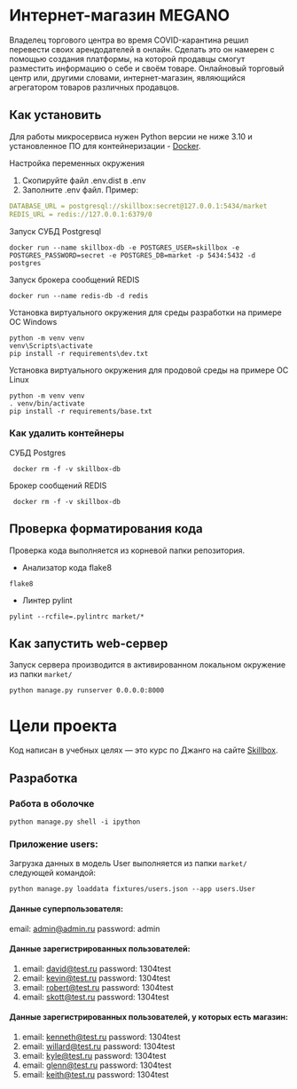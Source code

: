 # Интернет-магазин MEGANO
Владелец торгового центра во время COVID-карантина решил перевести своих арендодателей в онлайн. Сделать это он намерен с помощью создания платформы, на которой продавцы смогут разместить информацию о себе и своём товаре. Онлайновый торговый центр или, другими словами, интернет-магазин, являющийся агрегатором товаров различных продавцов.

## Как установить
Для работы микросервиса нужен Python версии не ниже 3.10 и установленное ПО для контейнеризации - [Docker](https://docs.docker.com/engine/install/).    

Настройка переменных окружения  
1. Скопируйте файл .env.dist в .env
2. Заполните .env файл. Пример:  
```yaml
DATABASE_URL = postgresql://skillbox:secret@127.0.0.1:5434/market
REDIS_URL = redis://127.0.0.1:6379/0
```

Запуск СУБД Postgresql
```shell
docker run --name skillbox-db -e POSTGRES_USER=skillbox -e POSTGRES_PASSWORD=secret -e POSTGRES_DB=market -p 5434:5432 -d postgres
```
Запуск брокера сообщений REDIS
```shell
docker run --name redis-db -d redis
```
Установка виртуального окружения для среды разработки на примере ОС Windows
```shell
python -m venv venv
venv\Scripts\activate
pip install -r requirements\dev.txt
```
Установка виртуального окружения для продовой среды на примере ОС Linux
```shell
python -m venv venv
. venv/bin/activate
pip install -r requirements/base.txt
```  
### Как удалить контейнеры
СУБД Postgres  
```
 docker rm -f -v skillbox-db
```

Брокер сообщений REDIS  
```
 docker rm -f -v skillbox-db
```

## Проверка форматирования кода
Проверка кода выполняется из корневой папки репозитория.    
* Анализатор кода flake8  
```shell
flake8
```
* Линтер pylint  
```shell
pylint --rcfile=.pylintrc market/* 
```

## Как запустить web-сервер
Запуск сервера производится в активированном локальном окружение из папки `market/`
```shell
python manage.py runserver 0.0.0.0:8000
```

# Цели проекта

Код написан в учебных целях — это курс по Джанго на сайте [Skillbox](https://go.skillbox.ru/education/course/django-framework).  

## Разработка
### Работа в оболочке
```shell
python manage.py shell -i ipython
```
### Приложение users:

Загрузка данных в модель User выполняется из папки `market/` следующей командой:

```shell
python manage.py loaddata fixtures/users.json --app users.User
```

#### Данные cуперпользователя:

email: admin@admin.ru password: admin

#### Данные зарегистрированных пользователей:

1. email: david@test.ru password: 1304test
2. email: kevin@test.ru password: 1304test
3. email: robert@test.ru password: 1304test
4. email: skott@test.ru password: 1304test

#### Данные зарегистрированных пользователей, у которых есть магазин:

1. email: kenneth@test.ru password: 1304test
2. email: willard@test.ru password: 1304test
3. email: kyle@test.ru password: 1304test
4. email: glenn@test.ru password: 1304test
5. email: keith@test.ru password: 1304test  
